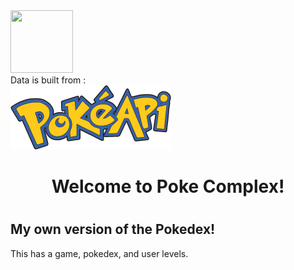
<div>
  <img  src="https://raw.githubusercontent.com/PokeAPI/sprites/master/sprites/pokemon/25.png" width="100" height="100"/>
  <div>
    Data is built from :
  </div>
  <img src="https://raw.githubusercontent.com/PokeAPI/media/master/logo/pokeapi_256.png"/>
 </div>
<h1 align="center">Welcome to Poke Complex! <h1/>
  
<h2>My own version of the Pokedex!</h2>
  <div>
    <span>This has a game, pokedex, and user levels.</span>
  </div>
  
  
  


